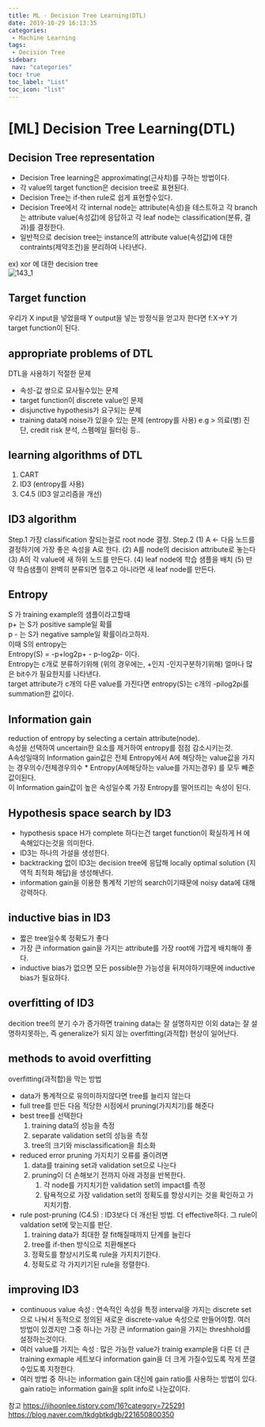 ```yaml
---
title: ML - Decision Tree Learning(DTL)
date: 2019-10-29 16:13:35
categories: 
 - Machine Learning
tags: 
 - Decision Tree
sidebar:
 nav: "categories"
toc: true
toc_label: "List"
toc_icon: "list"
---
```


# [ML] Decision Tree Learning(DTL)

## Decision Tree representation
- Decision Tree learning은 approximating(근사치)를 구하는 방법이다. 
- 각 value의 target function은 decision tree로 표현된다.
- Decision Tree는 if-then rule로 쉽게 표현할수있다.
- Decision Tree에서 각 internal node는 attribute(속성)을 테스트하고 각 branch는 attribute value(속성값)에 응답하고 각 leaf node는 classification(분류, 결과)를 결정한다.
- 일반적으로 decision tree는 instance의 attribute value(속성값)에 대한 contraints(제약조건)을 분리하여 나타낸다. 

ex) xor 에 대한 decision tree  
![143_1](https://www.moongchi.dev/wp-content/images/143_1.png)

## Target function
우리가 X input을 넣었을때 Y output을 넣는 방정식을 얻고자 한다면 f:X->Y 가 target function이 된다. 

## appropriate problems of DTL
DTL을 사용하기 적절한 문제  
- 속성-값 쌍으로 묘사될수있는 문제
- target function이 discrete value인 문제
- disjunctive hypothesis가 요구되는 문제
- training data에 noise가 있을수 있는 문제 (entropy를 사용)
e.g > 의료(병) 진단, credit risk 분석, 스펨메일 필터링 등.. 

## learning algorithms of DTL
1. CART
2. ID3 (entropy를 사용)
3. C4.5 (ID3 알고리즘을 개선)

## ID3 algorithm
Step.1 가장 classification 잘되는걸로 root node 결정. 
Step.2 
 (1) A <- 다음 노드를 결정하기에 가장 좋은 속성을 A로 한다.
 (2) A를 node의 decision attribute로 놓는다
 (3) A의 각 value에 새 하위 노드를 만든다.
 (4) leaf node에 학습 샘플을 배치
 (5) 만약 학슴샘플이 완벽히 분류되면 멈추고 아니라면 새 leaf node를 만든다. 

## Entropy
S 가 training example의 샘플이라고할때  
p+ 는 S가 positive sample일 확률  
p - 는 S가 negative sample일 확률이라고하자.  
이때 S의 entropy는  
Entropy(S) = -p+log2p+ - p-log2p- 이다.  
Entropy는 c개로 분류하기위해 (위의 경우에는, +인지 -인지구분하기위해) 얼마나 많은 bit수가 필요한지를 나타낸다.  
target attribute가 c개의 다른 value를 가진다면 entropy(S)는
c개의 -pilog2pi를 summation한 값이다.  

## Information gain
reduction of entropy by selecting a certain attribute(node).   
속성을 선택하여 uncertain한 요소를 제거하여 entropy를 점점 감소시키는것.  
A속성일때의 Information gain값은 전체 Entropy에서 A에 해당하는 value값을 가지는 경우의수/전체경우의수 * Entropy(A에해당하는 value를 가지는경우) 를 모두 빼준값이된다.  
이 Information gain값이 높은 속성일수록 가장 Entropy를 떨어뜨리는 속성이 된다. 
 

## Hypothesis space search by ID3
- hypothesis space H가 complete 하다는건 target function이 확실하게 H 에 속해있다는것을 의미한다.
- ID3는 하나의 가설을 생성한다.
- backtracking 없이 ID3는 decision tree에 응답해 locally optimal solution (지역적 최적화 해답)을 생성해낸다. 
- information gain을 이용한 통계적 기반의 search이기때문에 noisy data에 대해 강력하다. 

## inductive bias in ID3
- 짧은 tree일수록 정확도가 좋다
- 가장 큰 information gain을 가지는 attribute를 가장 root에 가깝게 배치해야 좋다.
- inductive bias가 없으면 모든 possible한 가능성을 뒤져야하기때문에 inductive bias가 필요하다.

## overfitting of ID3
decition tree의 분기 수가 증가하면 training data는 잘 설명하지만 이외 data는 잘 설명하지못하는, 즉 generalize가 되지 않는 overfitting(과적합) 현상이 일어난다. 

## methods to avoid overfitting
overfitting(과적합)을 막는 방법
- data가 통계적으로 유의미하지않다면 tree를 늘리지 않는다
- full tree를 만든 다음 적당한 시점에서 pruning(가지치기)를 해준다
- best tree를 선택한다
    1. training data의 성능을 측정
    2. separate validation set의 성능을 측정
    3. tree의 크기와 misclassification을 최소화
- reduced error pruning 가지치기 오류를 줄이려면
    1. data를 training set과 validation set으로 나눈다
    2. pruning이 더 손해보기 전까지 아래 과정을 반복한다.
        1) 각 node를 가지치기한 validation set의 impact를 측정
        2) 탐욕적으로 가장 validation set의 정확도를 향상시키는 것을 확인하고 가지치기함. 
- rule post-pruning (C4.5) : ID3보다 더 개선된 방법. 더 effective하다. 그 rule이 valdation set에 맞는지를 판단. 
    1. training data가 최대한 잘 fit해질때까지 단계를 늘린다
    2. tree를 if-then 방식으로 치환해본다
    3. 정확도를 향상시키도록 rule을 가지치기한다. 
    4. 정확도로 각 가지키기된 rule을 정렬한다. 

## improving ID3
- continuous value 속성 : 연속적인 속성을 특정 interval을 가지는 discrete set으로 나눠서 동적으로 정의된 새로운 discrete-value 속성으로 만들어야함. 여러 방법이 있겠지만 그중 하나는 가장 큰 information gain을 가지는 threshhold를 설정하는것이다. 
- 여러 value를 가지는 속성 : 많은 가능한 value가 trainig example을 다른 더 큰 training exmaple 세트보다 information gain을 더 크게 가질수있도록 작게 쪼갤수있도록 지정한다. 
- 여러 방법 중 하나는 information gain 대신에 gain ratio를 사용하는 방법이 있다. gain ratio는 information gain을 split info로 나눈값이다. 


참고
https://jihoonlee.tistory.com/16?category=725291
https://blog.naver.com/tkdgbtkdgb/221650800350